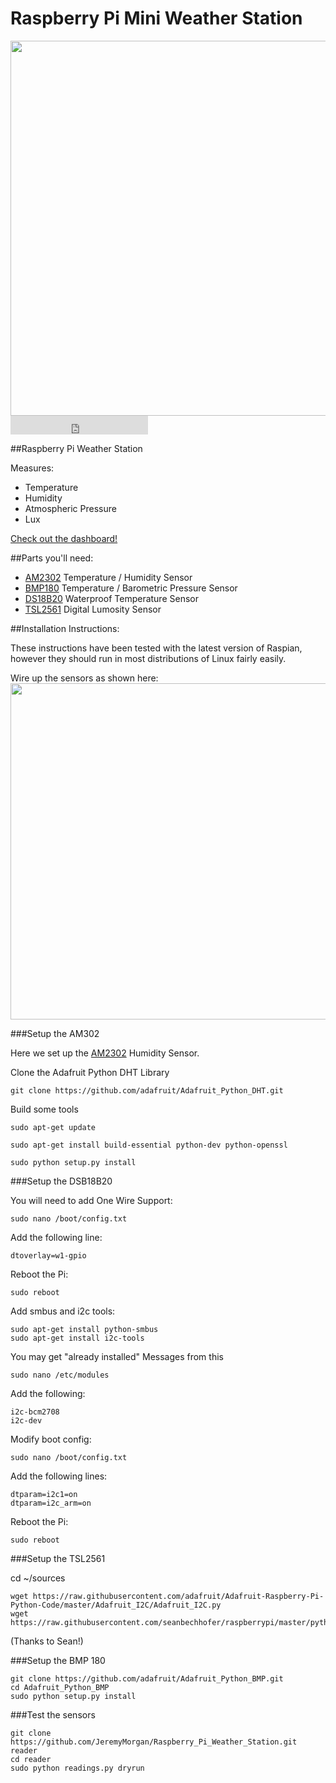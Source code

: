 # Raspberry Pi Mini Weather Station

<img src="http://i.imgur.com/0fuAdsS.jpg" width="600px">

<iframe src="https://ghbtns.com/github-btn.html?user=JeremyMorgan&type=follow&count=true&size=large" frameborder="0" scrolling="0" width="220px" height="30px"></iframe>

##Raspberry Pi Weather Station

Measures:

* Temperature
* Humidity
* Atmospheric Pressure
* Lux

[Check out the dashboard!](http://jeremymorgan.github.io/Raspberry_Pi_Weather_Station/#/)

##Parts you'll need:

* <a href="http://www.adafruit.com/products/393">AM2302</a> Temperature / Humidity Sensor
* <a href="http://www.adafruit.com/products/1603">BMP180</a> Temperature / Barometric Pressure Sensor
* <a href="http://www.adafruit.com/products/374">DS18B20</a> Waterproof Temperature Sensor
* <a href="http://www.adafruit.com/products/439">TSL2561</a> Digital Lumosity Sensor

##Installation Instructions:

These instructions have been tested with the latest version of Raspian, however they should run in most distributions of Linux fairly easily. 

Wire up the sensors as shown here: 
<img src="http://i.imgur.com/5uoNdbp.png" width="650px" height="538">

###Setup the AM302

Here we set up the <a href="http://www.adafruit.com/products/393">AM2302</a> Humidity Sensor. 

Clone the Adafruit Python DHT Library
```
git clone https://github.com/adafruit/Adafruit_Python_DHT.git
```
Build some tools

```
sudo apt-get update

sudo apt-get install build-essential python-dev python-openssl

sudo python setup.py install
```

###Setup the DSB18B20

You will need to add One Wire Support:

```
sudo nano /boot/config.txt
```

Add the following line:
```
dtoverlay=w1-gpio
```

Reboot the Pi:

```
sudo reboot
```

Add smbus and i2c tools:

```
sudo apt-get install python-smbus
sudo apt-get install i2c-tools
```

You may get "already installed" Messages from this

```
sudo nano /etc/modules
```

Add the following:

```
i2c-bcm2708 
i2c-dev
```
Modify boot config:

```
sudo nano /boot/config.txt
```

Add the following lines:

```
dtparam=i2c1=on
dtparam=i2c_arm=on
```
Reboot the Pi:

```
sudo reboot
```

###Setup the TSL2561

cd ~/sources 

```
wget https://raw.githubusercontent.com/adafruit/Adafruit-Raspberry-Pi-Python-Code/master/Adafruit_I2C/Adafruit_I2C.py
wget https://raw.githubusercontent.com/seanbechhofer/raspberrypi/master/python/TSL2561.py
```

(Thanks to Sean!)

###Setup the BMP 180

```
git clone https://github.com/adafruit/Adafruit_Python_BMP.git
cd Adafruit_Python_BMP
sudo python setup.py install
```

###Test the sensors

```
git clone https://github.com/JeremyMorgan/Raspberry_Pi_Weather_Station.git reader
cd reader
sudo python readings.py dryrun
```




